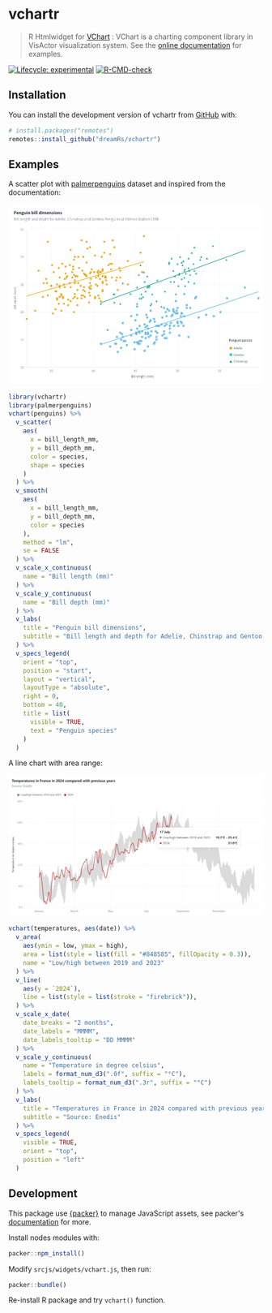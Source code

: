 # vchartr

> R Htmlwidget for [VChart](https://github.com/VisActor/VChart) : VChart is a charting component library in VisActor visualization system. See the [online documentation](https://www.visactor.io/vchart) for examples.

<!-- badges: start -->
[![Lifecycle: experimental](https://img.shields.io/badge/lifecycle-experimental-orange.svg)](https://lifecycle.r-lib.org/articles/stages.html#experimental)
[![R-CMD-check](https://github.com/dreamRs/vchartr/actions/workflows/R-CMD-check.yaml/badge.svg)](https://github.com/dreamRs/vchartr/actions/workflows/R-CMD-check.yaml)
<!-- badges: end -->


## Installation

You can install the development version of vchartr from [GitHub](https://github.com/dreamRs/vchartr) with:

```r
# install.packages("remotes")
remotes::install_github("dreamRs/vchartr")
```

## Examples

A scatter plot with [palmerpenguins](https://allisonhorst.github.io/palmerpenguins/) dataset and inspired from the documentation:

![](man/figures/scatterplot.png)

```r
library(vchartr)
library(palmerpenguins)
vchart(penguins) %>% 
  v_scatter(
    aes(
      x = bill_length_mm,
      y = bill_depth_mm,
      color = species, 
      shape = species
    )
  ) %>%
  v_smooth(
    aes(
      x = bill_length_mm,
      y = bill_depth_mm,
      color = species
    ),
    method = "lm",
    se = FALSE
  ) %>% 
  v_scale_x_continuous(
    name = "Bill length (mm)"
  ) %>% 
  v_scale_y_continuous(
    name = "Bill depth (mm)"
  ) %>% 
  v_labs(
    title = "Penguin bill dimensions",
    subtitle = "Bill length and depth for Adelie, Chinstrap and Gentoo Penguins at Palmer Station LTER"
  ) %>% 
  v_specs_legend(
    orient = "top",
    position = "start",
    layout = "vertical",
    layoutType = "absolute",
    right = 0,
    bottom = 40,
    title = list(
      visible = TRUE,
      text = "Penguin species"
    )
  )
```


A line chart with area range:

![](man/figures/line.png)


```r
vchart(temperatures, aes(date)) %>% 
  v_area(
    aes(ymin = low, ymax = high),
    area = list(style = list(fill = "#848585", fillOpacity = 0.3)),
    name = "Low/high between 2019 and 2023"
  ) %>% 
  v_line(
    aes(y = `2024`), 
    line = list(style = list(stroke = "firebrick")),
  ) %>%
  v_scale_x_date(
    date_breaks = "2 months", 
    date_labels = "MMMM",
    date_labels_tooltip = "DD MMMM"
  ) %>% 
  v_scale_y_continuous(
    name = "Temperature in degree celsius",
    labels = format_num_d3(".0f", suffix = "°C"),
    labels_tooltip = format_num_d3(".3r", suffix = "°C")
  ) %>% 
  v_labs(
    title = "Temperatures in France in 2024 compared with previous years",
    subtitle = "Source: Enedis"
  ) %>% 
  v_specs_legend(
    visible = TRUE,
    orient = "top",
    position = "left"
  )
```


## Development

This package use [{packer}](https://github.com/JohnCoene/packer) to manage JavaScript assets, see packer's [documentation](https://packer.john-coene.com/#/) for more.

Install nodes modules with:

```r
packer::npm_install()
```

Modify `srcjs/widgets/vchart.js`, then run:

```r
packer::bundle()
```

Re-install R package and try `vchart()` function.



